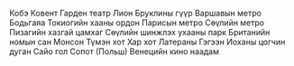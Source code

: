 Кобэ
Ковент Гарден театр
Лион
Бруклины гүүр
Варшавын метро
Бодьгаяа
Токиогийн хааны ордон
Парисын метро
Сөүлийн метро
Пизагийн хазгай цамхаг
Сөүлийн шинжлэх ухааны парк
Британийн номын сан
Монсон
Түмэн хот
Хар хот
Латераны Гэгээн Иоханы цогчин дуган
Сайо гол
Сопот (Польш)
Венецийн кино наадам
